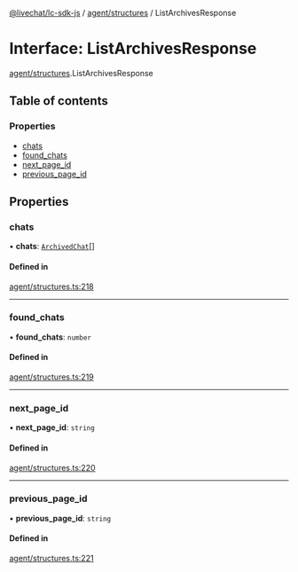 [@livechat/lc-sdk-js](../README.md) / [agent/structures](../modules/agent_structures.md) / ListArchivesResponse

# Interface: ListArchivesResponse

[agent/structures](../modules/agent_structures.md).ListArchivesResponse

## Table of contents

### Properties

- [chats](agent_structures.ListArchivesResponse.md#chats)
- [found\_chats](agent_structures.ListArchivesResponse.md#found_chats)
- [next\_page\_id](agent_structures.ListArchivesResponse.md#next_page_id)
- [previous\_page\_id](agent_structures.ListArchivesResponse.md#previous_page_id)

## Properties

### chats

• **chats**: [`ArchivedChat`](agent_structures.ArchivedChat.md)[]

#### Defined in

[agent/structures.ts:218](https://github.com/livechat/lc-sdk-js/blob/a3fdde0/src/agent/structures.ts#L218)

___

### found\_chats

• **found\_chats**: `number`

#### Defined in

[agent/structures.ts:219](https://github.com/livechat/lc-sdk-js/blob/a3fdde0/src/agent/structures.ts#L219)

___

### next\_page\_id

• **next\_page\_id**: `string`

#### Defined in

[agent/structures.ts:220](https://github.com/livechat/lc-sdk-js/blob/a3fdde0/src/agent/structures.ts#L220)

___

### previous\_page\_id

• **previous\_page\_id**: `string`

#### Defined in

[agent/structures.ts:221](https://github.com/livechat/lc-sdk-js/blob/a3fdde0/src/agent/structures.ts#L221)
